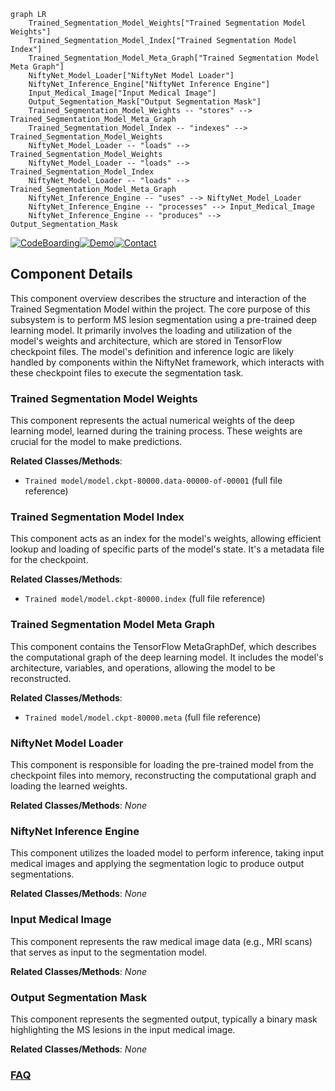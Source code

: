 ```mermaid
graph LR
    Trained_Segmentation_Model_Weights["Trained Segmentation Model Weights"]
    Trained_Segmentation_Model_Index["Trained Segmentation Model Index"]
    Trained_Segmentation_Model_Meta_Graph["Trained Segmentation Model Meta Graph"]
    NiftyNet_Model_Loader["NiftyNet Model Loader"]
    NiftyNet_Inference_Engine["NiftyNet Inference Engine"]
    Input_Medical_Image["Input Medical Image"]
    Output_Segmentation_Mask["Output Segmentation Mask"]
    Trained_Segmentation_Model_Weights -- "stores" --> Trained_Segmentation_Model_Meta_Graph
    Trained_Segmentation_Model_Index -- "indexes" --> Trained_Segmentation_Model_Weights
    NiftyNet_Model_Loader -- "loads" --> Trained_Segmentation_Model_Weights
    NiftyNet_Model_Loader -- "loads" --> Trained_Segmentation_Model_Index
    NiftyNet_Model_Loader -- "loads" --> Trained_Segmentation_Model_Meta_Graph
    NiftyNet_Inference_Engine -- "uses" --> NiftyNet_Model_Loader
    NiftyNet_Inference_Engine -- "processes" --> Input_Medical_Image
    NiftyNet_Inference_Engine -- "produces" --> Output_Segmentation_Mask
```
[![CodeBoarding](https://img.shields.io/badge/Generated%20by-CodeBoarding-9cf?style=flat-square)](https://github.com/CodeBoarding/GeneratedOnBoardings)[![Demo](https://img.shields.io/badge/Try%20our-Demo-blue?style=flat-square)](https://www.codeboarding.org/demo)[![Contact](https://img.shields.io/badge/Contact%20us%20-%20contact@codeboarding.org-lightgrey?style=flat-square)](mailto:contact@codeboarding.org)

## Component Details

This component overview describes the structure and interaction of the Trained Segmentation Model within the project. The core purpose of this subsystem is to perform MS lesion segmentation using a pre-trained deep learning model. It primarily involves the loading and utilization of the model's weights and architecture, which are stored in TensorFlow checkpoint files. The model's definition and inference logic are likely handled by components within the NiftyNet framework, which interacts with these checkpoint files to execute the segmentation task.

### Trained Segmentation Model Weights
This component represents the actual numerical weights of the deep learning model, learned during the training process. These weights are crucial for the model to make predictions.


**Related Classes/Methods**:

- `Trained model/model.ckpt-80000.data-00000-of-00001` (full file reference)


### Trained Segmentation Model Index
This component acts as an index for the model's weights, allowing efficient lookup and loading of specific parts of the model's state. It's a metadata file for the checkpoint.


**Related Classes/Methods**:

- `Trained model/model.ckpt-80000.index` (full file reference)


### Trained Segmentation Model Meta Graph
This component contains the TensorFlow MetaGraphDef, which describes the computational graph of the deep learning model. It includes the model's architecture, variables, and operations, allowing the model to be reconstructed.


**Related Classes/Methods**:

- `Trained model/model.ckpt-80000.meta` (full file reference)


### NiftyNet Model Loader
This component is responsible for loading the pre-trained model from the checkpoint files into memory, reconstructing the computational graph and loading the learned weights.


**Related Classes/Methods**: _None_

### NiftyNet Inference Engine
This component utilizes the loaded model to perform inference, taking input medical images and applying the segmentation logic to produce output segmentations.


**Related Classes/Methods**: _None_

### Input Medical Image
This component represents the raw medical image data (e.g., MRI scans) that serves as input to the segmentation model.


**Related Classes/Methods**: _None_

### Output Segmentation Mask
This component represents the segmented output, typically a binary mask highlighting the MS lesions in the input medical image.


**Related Classes/Methods**: _None_



### [FAQ](https://github.com/CodeBoarding/GeneratedOnBoardings/tree/main?tab=readme-ov-file#faq)
